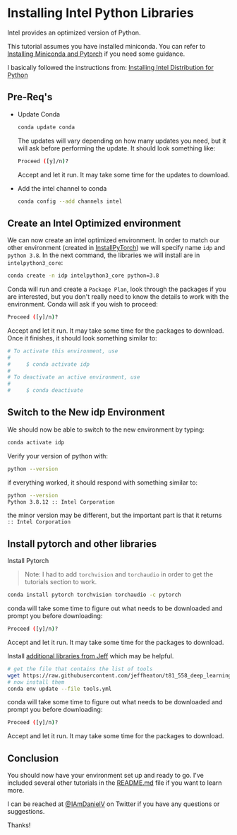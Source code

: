 # Installing Intel Python Libraries

Intel provides an optimized version of Python.

This tutorial assumes you have installed miniconda. You can refer to [Installing Miniconda and Pytorch](installPyTorch.md) if you need some guidance.

I basically followed the instructions from:
[Installing Intel Distribution for Python](https://www.intel.com/content/www/us/en/developer/articles/technical/using-intel-distribution-for-python-with-anaconda.html)

## Pre-Req's

* Update Conda

    ```sh
    conda update conda
    ```

    The updates will vary depending on how many updates you need, but it will ask before performing the update. It should look something like:

    ```sh
    Proceed ([y]/n)?
    ```

    Accept and let it run. It may take some time for the updates to download.

* Add the intel channel to conda
  
    ```sh
    conda config --add channels intel
    ```

## Create an Intel Optimized environment

We can now create an intel optimized environment. In order to match our other environment (created in [InstallPyTorch](installPyTorch.md)) we will specify name `idp` and `python 3.8`. In the next command, the libraries we will install are in `intelpython3_core`:

```sh
conda create -n idp intelpython3_core python=3.8
```

Conda will run and create a `Package Plan`, look through the packages if you are interested, but you don't really need to know the details to work with the environment. Conda will ask if you wish to proceed:

```sh
Proceed ([y]/n)? 
```

Accept and let it run. It may take some time for the packages to download. Once it finishes, it should look something similar to:

```sh
# To activate this environment, use
#
#     $ conda activate idp
#
# To deactivate an active environment, use
#
#     $ conda deactivate
```

## Switch to the New idp Environment

We should now be able to switch to the new environment by typing:

```sh
conda activate idp
```

Verify your version of python with:

```sh
python --version
```

if everything worked, it should respond with something similar to:

```sh
python --version
Python 3.8.12 :: Intel Corporation
```

the minor version may be different, but the important part is that it returns `:: Intel Corporation`

## Install pytorch and other libraries

Install Pytorch
> Note: I had to add `torchvision` and `torchaudio` in order to get the tutorials section to work.

```sh
conda install pytorch torchvision torchaudio -c pytorch
```

conda will take some time to figure out what needs to be downloaded and prompt you before downloading:

```sh
Proceed ([y]/n)? 
```

Accept and let it run. It may take some time for the packages to download.

Install [additional libraries from Jeff](https://github.com/jeffheaton/t81_558_deep_learning/blob/master/tools.yml) which may be helpful.

```sh
# get the file that contains the list of tools
wget https://raw.githubusercontent.com/jeffheaton/t81_558_deep_learning/master/tools.yml
# now install them
conda env update --file tools.yml
```

conda will take some time to figure out what needs to be downloaded and prompt you before downloading:

```sh
Proceed ([y]/n)? 
```

Accept and let it run. It may take some time for the packages to download.

## Conclusion

You should now have your environment set up and ready to go.
I've included several other tutorials in the [README.md](README.md) file if you want to learn more.

I can be reached at [@IAmDanielV](https://twitter.com/iamdanielv) on Twitter if you have any questions or suggestions.

Thanks!
